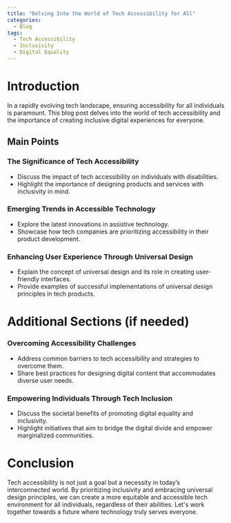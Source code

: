 ```yaml
---
title: "Delving Into the World of Tech Accessibility for All"
categories:
  - Blog
tags:
  - Tech Accessibility
  - Inclusivity
  - Digital Equality
---
```


# Introduction
In a rapidly evolving tech landscape, ensuring accessibility for all individuals is paramount. This blog post delves into the world of tech accessibility and the importance of creating inclusive digital experiences for everyone.

## Main Points
### The Significance of Tech Accessibility
- Discuss the impact of tech accessibility on individuals with disabilities.
- Highlight the importance of designing products and services with inclusivity in mind.

### Emerging Trends in Accessible Technology
- Explore the latest innovations in assistive technology.
- Showcase how tech companies are prioritizing accessibility in their product development.

### Enhancing User Experience Through Universal Design
- Explain the concept of universal design and its role in creating user-friendly interfaces.
- Provide examples of successful implementations of universal design principles in tech products.

# Additional Sections (if needed)
### Overcoming Accessibility Challenges
- Address common barriers to tech accessibility and strategies to overcome them.
- Share best practices for designing digital content that accommodates diverse user needs.

### Empowering Individuals Through Tech Inclusion
- Discuss the societal benefits of promoting digital equality and inclusivity.
- Highlight initiatives that aim to bridge the digital divide and empower marginalized communities.

# Conclusion
Tech accessibility is not just a goal but a necessity in today’s interconnected world. By prioritizing inclusivity and embracing universal design principles, we can create a more equitable and accessible tech environment for all individuals, regardless of their abilities. Let's work together towards a future where technology truly serves everyone.